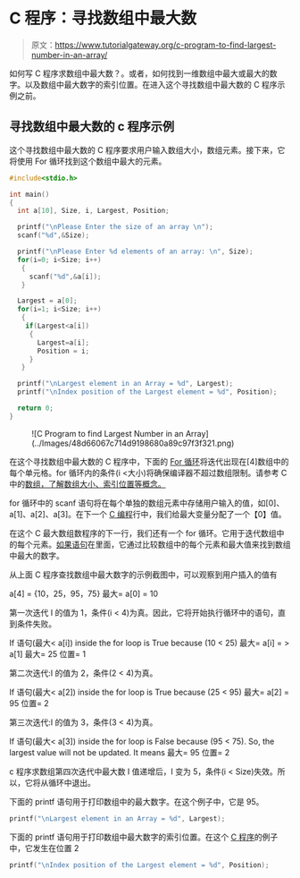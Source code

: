 # C 程序：寻找数组中最大数

> 原文：<https://www.tutorialgateway.org/c-program-to-find-largest-number-in-an-array/>

如何写 C 程序求数组中最大数？。或者，如何找到一维数组中最大或最大的数字。以及数组中最大数字的索引位置。在进入这个寻找数组中最大数的 C 程序示例之前。

## 寻找数组中最大数的 c 程序示例

这个寻找数组中最大数的 C 程序要求用户输入数组大小，数组元素。接下来，它将使用 For 循环找到这个数组中最大的元素。

```c
#include<stdio.h>

int main()
{
  int a[10], Size, i, Largest, Position;

  printf("\nPlease Enter the size of an array \n");
  scanf("%d",&Size);

  printf("\nPlease Enter %d elements of an array: \n", Size);
  for(i=0; i<Size; i++)
   {
     scanf("%d",&a[i]);
   }   

  Largest = a[0];
  for(i=1; i<Size; i++)
   {
    if(Largest<a[i])
     {
       Largest=a[i];
       Position = i;
     }   
   }

  printf("\nLargest element in an Array = %d", Largest);
  printf("\nIndex position of the Largest element = %d", Position);

  return 0;
}
```

<figure class="wp-block-image">![C Program to find Largest Number in an Array](../Images/48d66067c714d9198680a89c97f3f321.png)</figure>

在这个寻找数组中最大数的 C 程序中，下面的 [For 循环](https://www.tutorialgateway.org/for-loop-in-c-programming/)将迭代出现在[4]数组中的每个单元格。for 循环内的条件(i <大小)将确保编译器不超过数组限制。请参考 C 中的[数组，了解数组大小、索引位置等概念。](https://www.tutorialgateway.org/array-in-c/)

for 循环中的 scanf 语句将在每个单独的数组元素中存储用户输入的值，如[0]、a[1]、a[2]、a[3]。在下一个 [C 编程](https://www.tutorialgateway.org/c-programming/)行中，我们给最大变量分配了一个【0】值。

在这个 C 最大数组数程序的下一行，我们还有一个 for 循环。它用于迭代数组中的每个元素。[如果语句](https://www.tutorialgateway.org/if-statement-in-c/)在里面，它通过比较数组中的每个元素和最大值来找到数组中最大的数字。

从上面 C 程序查找数组中最大数字的示例截图中，可以观察到用户插入的值有

a[4] = {10，25，95，75}
最大= a[0] = 10

第一次迭代
I 的值为 1，条件(i < 4)为真。因此，它将开始执行循环中的语句，直到条件失败。

If 语句(最大< a[i]) inside the for loop is True because (10 < 25)
最大= a[i] = > a[1]
最大= 25
位置= 1

第二次迭代:I 的值为 2，条件(2 < 4)为真。

If 语句(最大< a[2]) inside the for loop is True because (25 < 95)
最大= a[2] = 95
位置= 2

第三次迭代:I 的值为 3，条件(3 < 4)为真。

If 语句(最大< a[3]) inside the for loop is False because (95 < 75). So, the largest value will not be updated. It means
最大= 95
位置= 2

c 程序求数组第四次迭代中最大数
I 值递增后，I 变为 5，条件(i < Size)失效。所以，它将从循环中退出。

下面的 printf 语句用于打印数组中的最大数字。在这个例子中，它是 95。

```c
printf("\nLargest element in an Array = %d", Largest);
```

下面的 printf 语句用于打印数组中最大数字的索引位置。在这个 [C 程序](https://www.tutorialgateway.org/c-programming-examples/)的例子中，它发生在位置 2

```c
printf("\nIndex position of the Largest element = %d", Position);
```